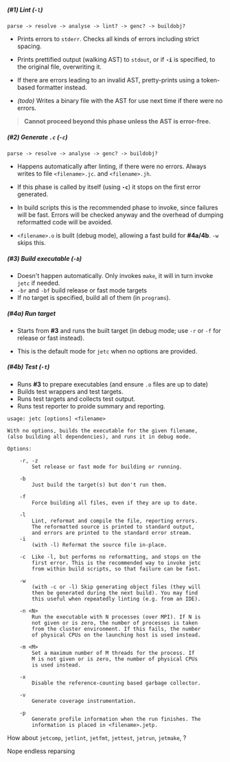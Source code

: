 ##### (#1)  Lint (`-l`)

`parse -> resolve -> analyse -> lint? -> genc? -> buildobj?`

- Prints errors to `stderr`. Checks all kinds of errors including strict spacing.

- Prints prettified output (walking AST) to `stdout`, or if **`-i`** is specified, to the original file, overwriting it.
- If there are errors leading to an invalid AST, pretty-prints using a token-based formatter instead.

- *(todo)* Writes a binary file with the AST for use next time if there were no errors.



>**Cannot proceed beyond this phase unless the AST is error-free.**



##### (#2)  Generate `.c` (`-c`)

`parse -> resolve -> analyse -> genc? -> buildobj?`

- Happens automatically after linting, if there were no errors. Always writes to file `<filename>.jc`. and `<filename>.jh`.

- If this phase is called by itself (using **`-c`**) it stops on the first error generated. 

- In build scripts this is the recommended phase to invoke, since failures will be fast. Errors will be checked anyway and the overhead of dumping reformatted code will be avoided.

- `<filename>.o` is built (debug mode), allowing a fast build for **#4a/4b**. `-w` skips this. 



##### (#3)  Build executable (`-b`)

- Doesn't happen automatically. Only invokes `make`, it will in turn invoke `jetc` if needed.
- `-br` and `-bf` build release or fast mode targets
- If no target is specified, build all of them (in `programs`).



##### (#4a)  Run target

- Starts from **#3** and runs the built target (in debug mode; use `-r` or `-f` for release or fast instead).

- This is the default mode for `jetc` when no options are provided.

  

##### (#4b) Test (`-t`)

- Runs **#3** to prepare executables (and ensure `.o` files are up to date)
- Builds test wrappers and test targets.
- Runs test targets and collects test output.
- Runs test reporter to proide summary and reporting.





```
usage: jetc [options] <filename>

With no options, builds the executable for the given filename,
(also building all dependencies), and runs it in debug mode.
    
Options:

    -r, -z
    	Set release or fast mode for building or running.

    -b 
    	Just build the target(s) but don't run them.
    	
    -f
    	Force building all files, even if they are up to date.

	-l
        Lint, reformat and compile the file, reporting errors.
        The reformatted source is printed to standard output, 
        and errors are printed to the standard error stream.
	-i  
		(with -l) Reformat the source file in-place.
		
	-c  Like -l, but performs no reformatting, and stops on the
    	first error. This is the recommended way to invoke jetc
    	from within build scripts, so that failure can be fast.
    
    -w
    	(with -c or -l) Skip generating object files (they will
        then be generated during the next build). You may find
        this useful when repeatedly linting (e.g. from an IDE).
        
    -n <N>
    	Run the executable with N processes (over MPI). If N is
    	not given or is zero, the number of processes is taken
    	from the cluster environment. If this fails, the number
    	of physical CPUs on the launching host is used instead.
    
    -m <M>
    	Set a maximum number of M threads for the process. If
    	M is not given or is zero, the number of physical CPUs
    	is used instead.
    	
    -x
    	Disable the reference-counting based garbage collector.
    	
    -v
    	Generate coverage instrumentation.
    	
    -p
    	Generate profile information when the run finishes. The
    	information is placed in <filename>.jetp.
```



How about `jetcomp`, `jetlint`, `jetfmt`, `jettest`, `jetrun`, `jetmake`, ?

Nope endless reparsing